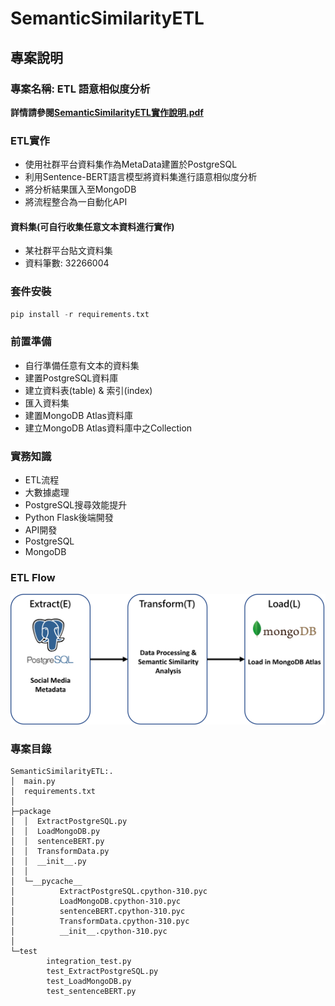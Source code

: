 # SemanticSimilarityETL
## 專案說明
### 專案名稱: ETL 語意相似度分析
**詳情請參閱[SemanticSimilarityETL實作說明.pdf](https://github.com/jerry7776112/SemanticSimilarityETL/blob/main/SemanticSimilarityETL%E5%AF%A6%E4%BD%9C%E8%AA%AA%E6%98%8E.pdf)**
### ETL實作
* 使用社群平台資料集作為MetaData建置於PostgreSQL
* 利用Sentence-BERT語言模型將資料集進行語意相似度分析
* 將分析結果匯入至MongoDB
* 將流程整合為一自動化API
#### 資料集(可自行收集任意文本資料進行實作)
* 某社群平台貼文資料集
* 資料筆數: 32266004

### 套件安裝
```python
pip install -r requirements.txt
```
### 前置準備
* 自行準備任意有文本的資料集
* 建置PostgreSQL資料庫
* 建立資料表(table) & 索引(index)
* 匯入資料集
* 建置MongoDB Atlas資料庫
* 建立MongoDB Atlas資料庫中之Collection

### 實務知識
* ETL流程
* 大數據處理
* PostgreSQL搜尋效能提升
* Python Flask後端開發
* API開發
* PostgreSQL
* MongoDB

### ETL Flow
![ETLflow](https://github.com/jerry7776112/SemanticSimilarityETL/blob/main/etlflow/etlFlow.png "ETLflow")

### 專案目錄
```
SemanticSimilarityETL:.
│  main.py
│  requirements.txt
│  
├─package
│  │  ExtractPostgreSQL.py
│  │  LoadMongoDB.py
│  │  sentenceBERT.py
│  │  TransformData.py
│  │  __init__.py
│  │  
│  └─__pycache__
│          ExtractPostgreSQL.cpython-310.pyc
│          LoadMongoDB.cpython-310.pyc
│          sentenceBERT.cpython-310.pyc
│          TransformData.cpython-310.pyc
│          __init__.cpython-310.pyc
│          
└─test
        integration_test.py
        test_ExtractPostgreSQL.py
        test_LoadMongoDB.py
        test_sentenceBERT.py
```
